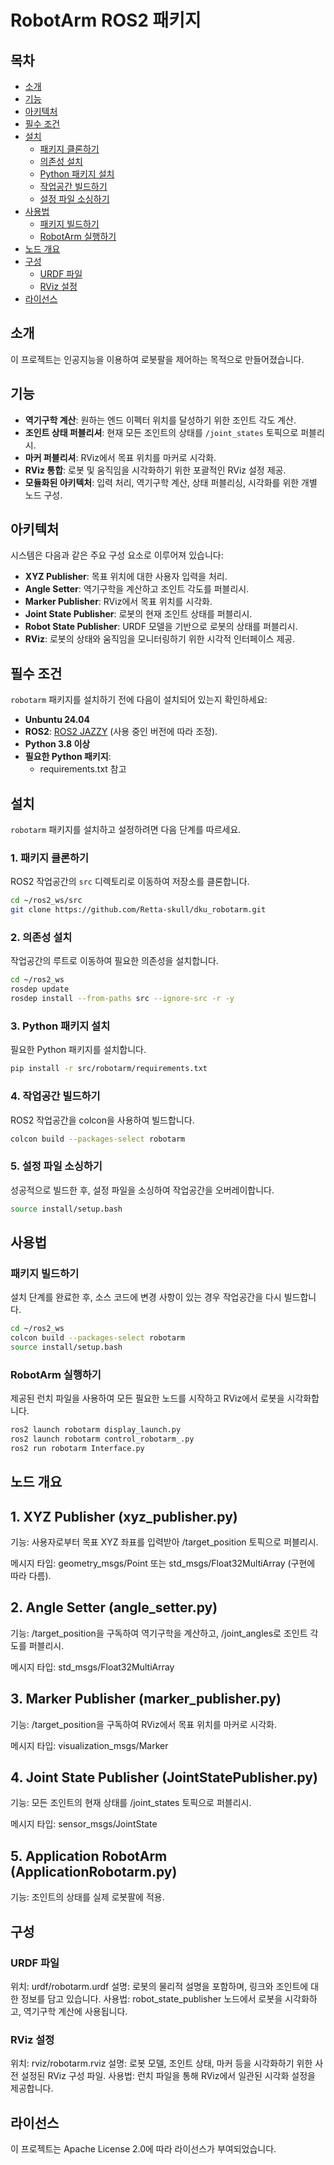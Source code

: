 # RobotArm ROS2 패키지

## 목차

- [소개](#소개)
- [기능](#기능)
- [아키텍처](#아키텍처)
- [필수 조건](#필수-조건)
- [설치](#설치)
  - [패키지 클론하기](#1-패키지-클론하기)
  - [의존성 설치](#2-의존성-설치)
  - [Python 패키지 설치](#3-python-패키지-설치)
  - [작업공간 빌드하기](#4-작업공간-빌드하기)
  - [설정 파일 소싱하기](#5-설정-파일-소싱하기)
- [사용법](#사용법)
  - [패키지 빌드하기](#패키지-빌드하기)
  - [RobotArm 실행하기](#robotarm-실행하기)
- [노드 개요](#노드-개요)
- [구성](#구성)
  - [URDF 파일](#urdf-파일)
  - [RViz 설정](#rviz-설정)
- [라이선스](#라이선스)

## 소개

이 프로젝트는 인공지능을 이용하여 로봇팔을 제어하는 목적으로 만들어졌습니다.

## 기능

- **역기구학 계산**: 원하는 엔드 이펙터 위치를 달성하기 위한 조인트 각도 계산.
- **조인트 상태 퍼블리셔**: 현재 모든 조인트의 상태를 `/joint_states` 토픽으로 퍼블리시.
- **마커 퍼블리셔**: RViz에서 목표 위치를 마커로 시각화.
- **RViz 통합**: 로봇 및 움직임을 시각화하기 위한 포괄적인 RViz 설정 제공.
- **모듈화된 아키텍처**: 입력 처리, 역기구학 계산, 상태 퍼블리싱, 시각화를 위한 개별 노드 구성.

## 아키텍처

시스템은 다음과 같은 주요 구성 요소로 이루어져 있습니다:

- **XYZ Publisher**: 목표 위치에 대한 사용자 입력을 처리.
- **Angle Setter**: 역기구학을 계산하고 조인트 각도를 퍼블리시.
- **Marker Publisher**: RViz에서 목표 위치를 시각화.
- **Joint State Publisher**: 로봇의 현재 조인트 상태를 퍼블리시.
- **Robot State Publisher**: URDF 모델을 기반으로 로봇의 상태를 퍼블리시.
- **RViz**: 로봇의 상태와 움직임을 모니터링하기 위한 시각적 인터페이스 제공.

## 필수 조건

`robotarm` 패키지를 설치하기 전에 다음이 설치되어 있는지 확인하세요:

- **Unbuntu 24.04**
- **ROS2**: [ROS2 JAZZY](https://docs.ros.org/en/jazzy/) (사용 중인 버전에 따라 조정).
- **Python 3.8 이상**
- **필요한 Python 패키지**:
  - requirements.txt 참고
    
## 설치

`robotarm` 패키지를 설치하고 설정하려면 다음 단계를 따르세요.

### 1. 패키지 클론하기

ROS2 작업공간의 `src` 디렉토리로 이동하여 저장소를 클론합니다.

```bash
cd ~/ros2_ws/src
git clone https://github.com/Retta-skull/dku_robotarm.git
```

### 2. 의존성 설치
작업공간의 루트로 이동하여 필요한 의존성을 설치합니다.

```bash
cd ~/ros2_ws
rosdep update
rosdep install --from-paths src --ignore-src -r -y
```

### 3. Python 패키지 설치
필요한 Python 패키지를 설치합니다. 

```bash
pip install -r src/robotarm/requirements.txt
```

### 4. 작업공간 빌드하기
ROS2 작업공간을 colcon을 사용하여 빌드합니다.

```bash
colcon build --packages-select robotarm
```

### 5. 설정 파일 소싱하기
성공적으로 빌드한 후, 설정 파일을 소싱하여 작업공간을 오버레이합니다.

```bash
source install/setup.bash
```

## 사용법

### 패키지 빌드하기
설치 단계를 완료한 후, 소스 코드에 변경 사항이 있는 경우 작업공간을 다시 빌드합니다.

```bash
cd ~/ros2_ws
colcon build --packages-select robotarm
source install/setup.bash
```

### RobotArm 실행하기
제공된 런치 파일을 사용하여 모든 필요한 노드를 시작하고 RViz에서 로봇을 시각화합니다.

```bash
ros2 launch robotarm display_launch.py
ros2 launch robotarm control_robotarm_.py
ros2 run robotarm Interface.py
```

## 노드 개요

## 1. XYZ Publisher (xyz_publisher.py)

기능: 사용자로부터 목표 XYZ 좌표를 입력받아 /target_position 토픽으로 퍼블리시.

메시지 타입: geometry_msgs/Point 또는 std_msgs/Float32MultiArray (구현에 따라 다름).

## 2. Angle Setter (angle_setter.py)

기능: /target_position을 구독하여 역기구학을 계산하고, /joint_angles로 조인트 각도를 퍼블리시.

메시지 타입: std_msgs/Float32MultiArray

## 3. Marker Publisher (marker_publisher.py)

기능: /target_position을 구독하여 RViz에서 목표 위치를 마커로 시각화.

메시지 타입: visualization_msgs/Marker

## 4. Joint State Publisher (JointStatePublisher.py)

기능: 모든 조인트의 현재 상태를 /joint_states 토픽으로 퍼블리시.

메시지 타입: sensor_msgs/JointState

## 5. Application RobotArm (ApplicationRobotarm.py)

기능: 조인트의 상태를 실제 로봇팔에 적용.


## 구성

### URDF 파일

위치: urdf/robotarm.urdf
설명: 로봇의 물리적 설명을 포함하며, 링크와 조인트에 대한 정보를 담고 있습니다.
사용법: robot_state_publisher 노드에서 로봇을 시각화하고, 역기구학 계산에 사용됩니다.

### RViz 설정

위치: rviz/robotarm.rviz
설명: 로봇 모델, 조인트 상태, 마커 등을 시각화하기 위한 사전 설정된 RViz 구성 파일.
사용법: 런치 파일을 통해 RViz에서 일관된 시각화 설정을 제공합니다.

## 라이선스
이 프로젝트는 Apache License 2.0에 따라 라이선스가 부여되었습니다.

